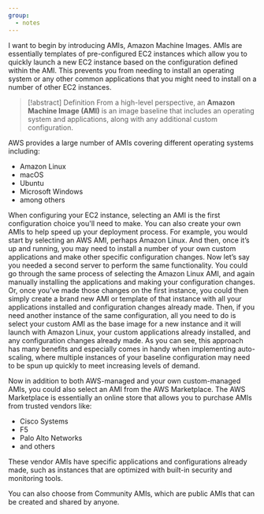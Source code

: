```yaml
---
group:
  - notes
---
```

I want to begin by introducing AMIs, Amazon Machine Images. AMIs are essentially templates of pre-configured EC2 instances which allow you to quickly launch a new EC2 instance based on the configuration defined within the AMI. This prevents you from needing to install an operating system or any other common applications that you might need to install on a number of other EC2 instances. 

>[!abstract] Definition
> From a high-level perspective, an **Amazon Machine Image (AMI)** is an image baseline that includes an operating system and applications, along with any additional custom configuration. 

AWS provides a large number of AMIs covering different operating systems including:
- Amazon Linux
- macOS
- Ubuntu
- Microsoft Windows
- among others 

When configuring your EC2 instance, selecting an AMI is the first configuration choice you'll need to make. You can also create your own AMIs to help speed up your deployment process. For example, you would start by selecting an AWS AMI, perhaps Amazon Linux. And then, once it’s up and running, you may need to install a number of your own custom applications and make other specific configuration changes. Now let’s say you needed a second server to perform the same functionality. You could go through the same process of selecting the Amazon Linux AMI, and again manually installing the applications and making your configuration changes. Or, once you’ve made those changes on the first instance, you could then simply create a brand new AMI or template of that instance with all your applications installed and configuration changes already made. Then, if you need another instance of the same configuration, all you need to do is select your custom AMI as the base image for a new instance and it will launch with Amazon Linux, your custom applications already installed, and any configuration changes already made. As you can see, this approach has many benefits and especially comes in handy when implementing auto-scaling, where multiple instances of your baseline configuration may need to be spun up quickly to meet increasing levels of demand.

Now in addition to both AWS-managed and your own custom-managed AMIs, you could also select an AMI from the AWS Marketplace. The AWS Marketplace is essentially an online store that allows you to purchase AMIs from trusted vendors like:
- Cisco Systems
- F5
- Palo Alto Networks
- and others

These vendor AMIs have specific applications and configurations already made, such as instances that are optimized with built-in security and monitoring tools.

You can also choose from Community AMIs, which are public AMIs that can be created and shared by anyone.
